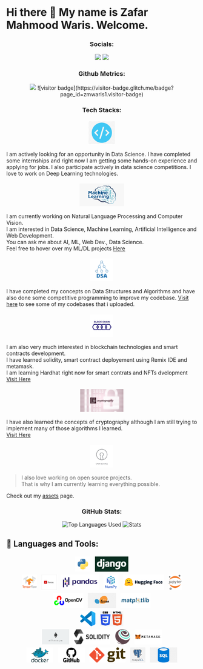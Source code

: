 # Hi there 👋  My name is Zafar Mahmood Waris. Welcome.


<h3 align="center">Socials:</h3>
<p align ="center">
<a href = "https://twitter.com/Zmwaris" alt = "Twitter"><img src ="https://img.shields.io/badge/twitter-ZMWARIS-1da1f2.svg?&style=for-the-badge&logo=twitter"></a>
<a href = "https://www.linkedin.com/in/zafar-waris-b65391125/" alt = "Twitter"><img src ="https://img.shields.io/badge/linkedin-Zafar%20Waris-0a66c2.svg?&style=for-the-badge&logo=linkedin"></a>
</p>

<h3 align="center">Github Metrics:</h3>
<p align = "center">
<img src = "https://img.shields.io/github/followers/zmwaris1?label=Follow&style=flat">
![visitor badge](https://visitor-badge.glitch.me/badge?page_id=zmwaris1.visitor-badge)
</p>

<h3 align="center">Tech Stacks:</h3>
<p align = "center">
<img src = "https://github.com/zmwaris1/logos/blob/main/170-1706361_web-development-icon-web-development-logo-png-transparent.png" alt = "WebD" height="60" style="vertical-align:top; margin:4px"><br/>
</p>

I am actively looking for an opportunity in Data Science. I have completed some internships and right now I am getting some hands-on experience and applying for jobs. I also participate actively in data science competitions. I love to work on Deep Learning technologies.

<p align = "center">
<img src = "https://github.com/zmwaris1/logos/blob/main/346-3460443_machine-learning-course-near-me-machine-learning-logo.png" alt = "ML/AI" height="60" style="vertical-align:top; margin:4px"><br/>
</p>

I am currently working on Natural Language Processing and Computer Vision.<br/>
I am interested in Data Science, Machine Learning, Artificial Intelligence and Web Development.<br/>
You can ask me about AI, ML, Web Dev., Data Science.<br/>
Feel free to hover over my ML/DL projects [Here](https://github.com/zmwaris1/zmwaris)<br/>

<p align = "center">
<img src = "https://github.com/zmwaris1/logos/blob/main/unnamed.png" alt = "DSA" height="60" style="vertical-align:top; margin:4px"><br/>
</p>

I have completed my concepts on Data Structures and Algorithms and have also done some competitive programming to improve my codebase. [Visit here](https://github.com/zmwaris1/LeetHub) to see some of my codebases that i uploaded.

<p align = "center">
<img src = "https://github.com/zmwaris1/logos/blob/main/images.png" alt = "Blockchain" height="60" style="vertical-align:top; margin:4px"><br/>
</p>

I am also very much interested in blockchain technologies and smart contracts development.<br/>
I have learned solidity, smart contract deployement using Remix IDE and metamask.<br/>
I am learning Hardhat right now for smart contrats and NFTs dvelopment<br/>
[Visit Here](https://github.com/zmwaris1/Blockchian-Projects)

<p align = "center">
<img src = "https://github.com/zmwaris1/logos/blob/main/cryptography-logo-social.png" alt = "Cryptography" height="60" style="vertical-align:top; margin:4px"><br/>
</p>

I have also learned the concepts of cryptography although I am still trying to implement many of those algorithms I learned.<br/>
[Visit Here](https://github.com/zmwaris1/Cryptography)

<p align = "center">
<img src = "https://github.com/zmwaris1/logos/blob/main/360_F_237307812_ha3m30C3P2S3b4bvikpBVeKgz7ELTmu0.jpg" alt = "Open Source" height="60" style="vertical-align:top; margin:4px"><br/>
</p>

> I also love working on open source projects.<br/> 
That is why I am currently learning everything possible.<br/>

Check out my [assets](https://github.com/zmwaris1/assets) page.

<h3 align="center">GitHub Stats:</h3>
<p align= "center">
<img src ="https://github-readme-stats.vercel.app/api/top-langs/?username=zmwaris1&theme=tokyonight" alt = "Top Languages Used" height= "250">
<img src ="https://github-readme-stats.vercel.app/api?username=zmwaris1&show_icons=true&theme=tokyonight" alt = "Stats" height="250" width="500">
</p>

## 🧰 Languages and Tools:
<p align="center">
<img src="https://raw.githubusercontent.com/github/explore/80688e429a7d4ef2fca1e82350fe8e3517d3494d/topics/python/python.png" alt="Python" height="40" style="vertical-align:top; margin:4px">
<img src="https://github.com/zmwaris1/logos/blob/main/django-logo-negative.png" alt="Django" height="40" style="vertical-align:top; margin:4px"><br/>
<img src="https://raw.githubusercontent.com/github/explore/80688e429a7d4ef2fca1e82350fe8e3517d3494d/topics/tensorflow/tensorflow.png" alt="Tensorflow" height="40" style="vertical-align:top; margin:4px">
<img src="https://github.com/zmwaris1/logos/blob/main/keras-logo.png" alt="Keras" height="40" style="vertical-align:top; margin:4px">
<img src="https://github.com/zmwaris1/logos/blob/main/Pandas_logo.svg.png" alt="Pandas" height="40" style="vertical-align:top; margin:4px">
<img src="https://github.com/zmwaris1/logos/blob/main/105040771-43887300-5a88-11eb-9f01-bee100b9ef22.png" alt="Numpy" height="40" style="vertical-align:top; margin:4px">
<img src="https://github.com/zmwaris1/logos/blob/main/6308b84661b3e2a522f01468.png" alt="Hugging Face" height="40" style="vertical-align:top; margin:4px">
<img src="https://github.com/zmwaris1/logos/blob/main/640px-Jupyter_logo.svg.png" alt="Jupyter" height="40" style="vertical-align:top; margin:4px">
<img src="https://github.com/zmwaris1/logos/blob/main/opencv_logo_icon_170888.png" alt="OpenCV" height="40" style="vertical-align:top; margin:4px">
<img src="https://github.com/zmwaris1/logos/blob/main/png-clipart-scikit-learn-python-scikit-logo-brand-learning-text-computer.png" alt="sickit-learn" height="40" style="vertical-align:top; margin:4px">
<img src="https://github.com/zmwaris1/logos/blob/main/tutorial_matplotlib.png" alt="matplotlib" height="40" style="vertical-align:top; margin:4px"><br/>
<img src="https://raw.githubusercontent.com/github/explore/80688e429a7d4ef2fca1e82350fe8e3517d3494d/topics/visual-studio-code/visual-studio-code.png" alt="VS Code" height="40" style="vertical-align:top; margin:4px">
<img src="https://github.com/zmwaris1/logos/blob/main/206-2069813_file-css-and-html-css-logo-svg-hd.png" alt="HTML5 CSS3" height="40" style="vertical-align:top; margin:4px">
<br/>
<img src="https://github.com/zmwaris1/logos/blob/main/ethereum-logo-portrait-black-gray.png" alt="Ethereum" height="40" style="vertical-align:top; margin:4px">
<img src="https://github.com/zmwaris1/logos/blob/main/68747470733a2f2f656e2e626974636f696e77696b692e6f72672f75706c6f61642f656e2f696d616765732f7468756d622f642f64352f536f6c69646974792e706e672f34303070782d536f6c69646974792e706e67.png" alt="Solidity" height="40" style="vertical-align:top; margin:4px">
<img src="https://github.com/zmwaris1/logos/blob/main/logo.png" alt="Truffle" height="40" style="vertical-align:top; margin:4px">
<img src="https://github.com/zmwaris1/logos/blob/main/MetaMask-Emblem.png" alt="Metamask" height="40" style="vertical-align:top; margin:4px"><br/>
<img src="https://github.com/zmwaris1/logos/blob/main/Docker-Logo-2013.png" alt="Docker" height="40" style="vertical-align:top; margin:4px">
<img src="https://github.com/zmwaris1/logos/blob/main/GitHub-logo.png" alt="Github" height="40" style="vertical-align:top; margin:4px">
<img src="https://github.com/zmwaris1/logos/blob/main/1024px-Git-logo.svg.png" alt="Git" height="40" style="vertical-align:top; margin:4px">
<img src="https://github.com/zmwaris1/logos/blob/main/png-transparent-postgresql-logo-computer-software-database-open-source-s-text-head-snout.png" alt="PostgreSQL" height="40" style="vertical-align:top; margin:4px">
<img src="https://github.com/zmwaris1/logos/blob/main/png-transparent-sql-logo-illustration-microsoft-azure-sql-database-microsoft-sql-server-database-blue-text-logo.png" alt="SQL" height="40" style="vertical-align:top; margin:4px">
</p>
